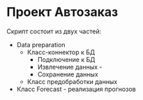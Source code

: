 ﻿# Проект Автозаказ
Скрипт состоит из двух частей:
* Data preparation 
  * Класс-коннектор к БД 
    * Подключение к БД
    * Извлечение данных -
    * Сохранение данных 
  * Класс предобработки данных
* Класс Forecast - реализация прогнозов

